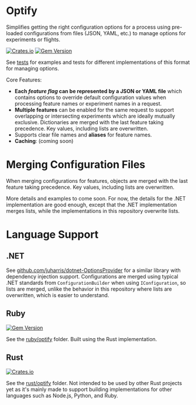 # Optify
Simplifies getting the right configuration options for a process using pre-loaded configurations from files (JSON, YAML, etc.) to manage options for experiments or flights.

[![Crates.io](https://img.shields.io/crates/v/optify)](https://crates.io/crates/optify)
[![Gem Version](https://badge.fury.io/rb/optify-config.svg?icon=si%3Arubygems&icon_color=%23ec3c3c)](https://badge.fury.io/rb/optify-config)

See [tests](./tests/) for examples and tests for different implementations of this format for managing options.

Core Features:
* **Each *feature flag* can be represented by a JSON or YAML file** which contains options to override default configuration values when processing feature names or experiment names in a request.
* **Multiple features** can be enabled for the same request to support overlapping or intersecting experiments which are ideally mutually exclusive. Dictionaries are merged with the last feature taking precedence. Key values, including lists are overwritten.
* Supports clear file names and **aliases** for feature names.
* **Caching**: (coming soon)

# Merging Configuration Files
When merging configurations for features, objects are merged with the last feature taking precedence.
Key values, including lists are overwritten.

More details and examples to come soon.
For now, the details for the .NET implementation are good enough, except that the .NET implementation merges lists, while the implementations in this repository overwrite lists.

# Language Support

## .NET
See [github.com/juharris/dotnet-OptionsProvider](https://github.com/juharris/dotnet-OptionsProvider) for a similar library with dependency injection support.
Configurations are merged using typical .NET standards from `ConfigurationBuilder` when using `IConfiguration`, so lists are merged, unlike the behavior in this repository where lists are overwritten, which is easier to understand.

## Ruby
[![Gem Version](https://badge.fury.io/rb/optify-config.svg?icon=si%3Arubygems&icon_color=%23ec3c3c)](https://badge.fury.io/rb/optify-config)

See the [ruby/optify](./ruby/optify/) folder.
Built using the Rust implementation.

## Rust
[![Crates.io](https://img.shields.io/crates/v/optify)](https://crates.io/crates/optify)

See the [rust/optify](./rust/optify/) folder.
Not intended to be used by other Rust projects yet as it's mainly made to support building implementations for other languages such as Node.js, Python, and Ruby.
